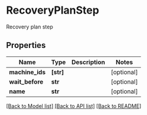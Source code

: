 # RecoveryPlanStep

Recovery plan step
## Properties
Name | Type | Description | Notes
------------ | ------------- | ------------- | -------------
**machine_ids** | **[str]** |  | [optional] 
**wait_before** | **str** |  | [optional] 
**name** | **str** |  | [optional] 

[[Back to Model list]](../README.md#documentation-for-models) [[Back to API list]](../README.md#documentation-for-api-endpoints) [[Back to README]](../README.md)


